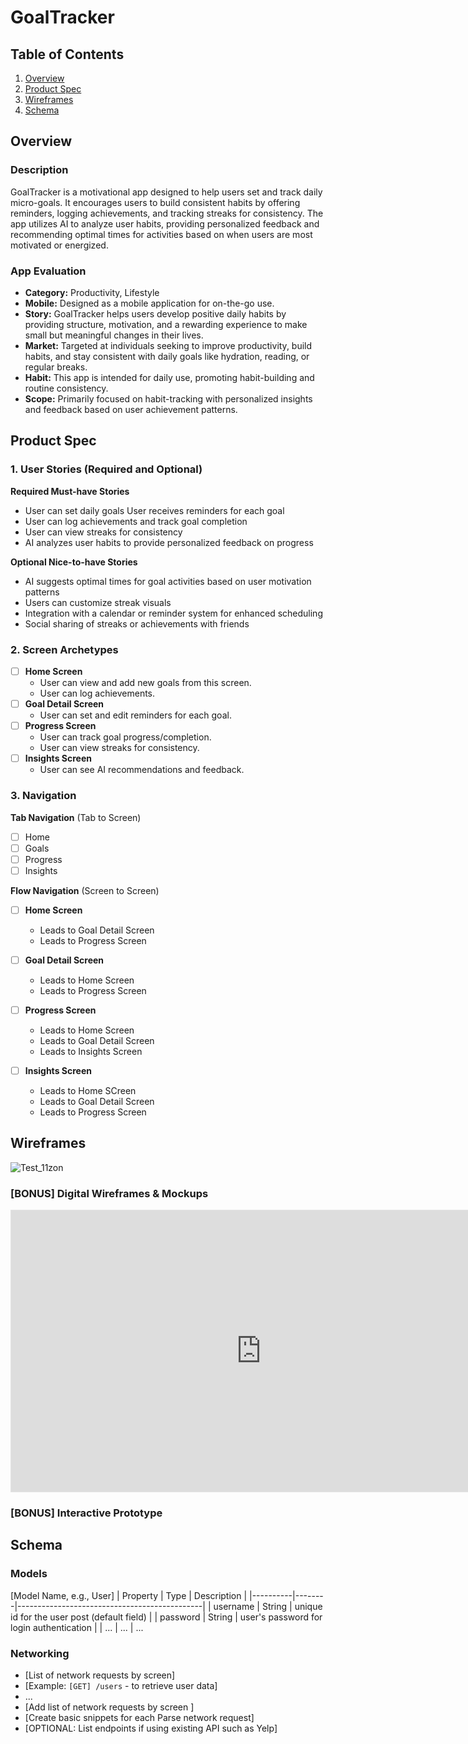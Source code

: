 # GoalTracker

## Table of Contents

1. [Overview](#Overview)
2. [Product Spec](#Product-Spec)
3. [Wireframes](#Wireframes)
4. [Schema](#Schema)

## Overview

### Description

GoalTracker is a motivational app designed to help users set and track daily micro-goals. It encourages users to build consistent habits by offering reminders, logging achievements, and tracking streaks for consistency. The app utilizes AI to analyze user habits, providing personalized feedback and recommending optimal times for activities based on when users are most motivated or energized.

### App Evaluation

- **Category:** Productivity, Lifestyle
- **Mobile:** Designed as a mobile application for on-the-go use.
- **Story:**  GoalTracker helps users develop positive daily habits by providing structure, motivation, and a rewarding experience to make small but meaningful changes in their lives.
- **Market:** Targeted at individuals seeking to improve productivity, build habits, and stay consistent with daily goals like hydration, reading, or regular breaks.
- **Habit:** This app is intended for daily use, promoting habit-building and routine consistency.
- **Scope:** Primarily focused on habit-tracking with personalized insights and feedback based on user achievement patterns.

## Product Spec

### 1. User Stories (Required and Optional)

**Required Must-have Stories**

* User can set daily goals
User receives reminders for each goal
* User can log achievements and track goal completion
* User can view streaks for consistency
* AI analyzes user habits to provide personalized feedback on progress

**Optional Nice-to-have Stories**

* AI suggests optimal times for goal activities based on user motivation patterns
* Users can customize streak visuals
* Integration with a calendar or reminder system for enhanced scheduling
* Social sharing of streaks or achievements with friends

### 2. Screen Archetypes

- [ ] **Home Screen**
    * User can view and add new goals from this screen.
    * User can log achievements.
- [ ] **Goal Detail Screen**
    * User can set and edit reminders for each goal.
- [ ] **Progress Screen**
    * User can track goal progress/completion. 
    * User can view streaks for consistency.
- [ ] **Insights Screen**
    * User can see AI recommendations and feedback.

### 3. Navigation

**Tab Navigation** (Tab to Screen)


- [ ] Home
- [ ] Goals
- [ ] Progress
- [ ] Insights

**Flow Navigation** (Screen to Screen)


- [ ] **Home Screen**
    * Leads to Goal Detail Screen
    * Leads to Progress Screen

- [ ] **Goal Detail Screen**
    * Leads to Home Screen
    * Leads to Progress Screen

- [ ] **Progress Screen**
    * Leads to Home Screen
    * Leads to Goal Detail Screen
    * Leads to Insights Screen

- [ ] **Insights Screen**
    * Leads to Home SCreen
    * Leads to Goal Detail Screen
    * Leads to Progress Screen



## Wireframes
![Test_11zon](https://hackmd.io/_uploads/HJebb8Bbyx.jpg)



### [BONUS] Digital Wireframes & Mockups

<iframe style="border: 1px solid rgba(0, 0, 0, 0.1);" width="800" height="450" src="https://embed.figma.com/design/u2KBA0lfiXRujWv3ze5yw0/Untitled?node-id=0-1&embed-host=share" allowfullscreen></iframe>

### [BONUS] Interactive Prototype

## Schema 


### Models

[Model Name, e.g., User]
| Property | Type   | Description                                  |
|----------|--------|----------------------------------------------|
| username | String | unique id for the user post (default field)   |
| password | String | user's password for login authentication      |
| ...      | ...    | ...                          


### Networking

- [List of network requests by screen]
- [Example: `[GET] /users` - to retrieve user data]
- ...
- [Add list of network requests by screen ]
- [Create basic snippets for each Parse network request]
- [OPTIONAL: List endpoints if using existing API such as Yelp]
